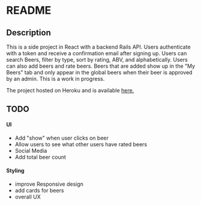 # README

## Description
This is a side project in React with a backend Rails API. Users authenticate
with a token and receive a confirmation email after signing up. Users can search
Beers, filter by type, sort by rating, ABV, and alphabetically. Users can also add
beers and rate beers. Beers that are added show up in the "My Beers" tab and only
appear in the global beers when their beer is approved by an admin. This is a work
in progress.

The project hosted on Heroku and is available [here.](https://beer-project0123.herokuapp.com/#)

## TODO

#### UI
- Add "show" when user clicks on beer
- Allow users to see what other users have rated beers
- Social Media
- Add total beer count

#### Styling
- improve Responsive design
- add cards for beers
- overall UX
